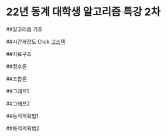 # 22년 동계 대학생 알고리즘 특강 2차
##알고리즘 기초

##시간복잡도
Click [고스택](https://www.acmicpc.net/problem/3425)

##자료구조

##정수론

##조합론

##그래프1

##그래프2

##동적계획법1

##동적계획법2
